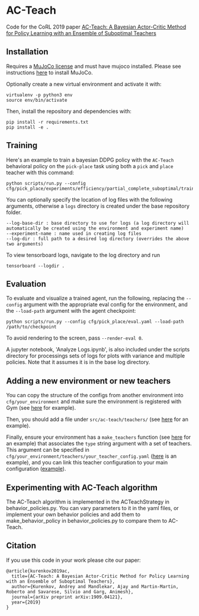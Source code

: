# AC-Teach

Code for the CoRL 2019 paper [AC-Teach: A Bayesian Actor-Critic Method for Policy Learning with an Ensemble of Suboptimal Teachers](https://sites.google.com/view/acteach/)

## Installation

Requires a [MuJoCo license](https://www.roboti.us/license.html) and must have mujoco installed.
Please see instructions [here](https://github.com/openai/mujoco-py#obtaining-the-binaries-and-license-key) to install MuJoCo.

Optionally create a new virtual environment and activate it with:
```
virtualenv -p python3 env
source env/bin/activate
```

Then, install the repository and dependencies with:
```
pip install -r requirements.txt
pip install -e .
```

## Training

Here's an example to train a bayesian DDPG policy with the `AC-Teach` behavioral policy on the `pick-place` task using both a `pick` and `place` teacher with this command:
```
python scripts/run.py --config cfg/pick_place/experiments/efficiency/partial_complete_suboptimal/train_ours.yaml
```

You can optionally specify the location of log files with the following arguments, otherwise a `logs` directory is created under the base repository folder.
```
--log-base-dir : base directory to use for logs (a log directory will automatically be created using the environment and experiment name)
--experiment-name : name used in creating log files
--log-dir : full path to a desired log directory (overrides the above two arguments)
```

To view tensorboard logs, navigate to the log directory and run
```
tensorboard --logdir .
```

## Evaluation

To evaluate and visualize a trained agent, run the following, replacing the `--config` argument with the appropriate eval config for the environment, and the `--load-path` argument with the agent checkpoint:
```
python scripts/run.py --config cfg/pick_place/eval.yaml --load-path /path/to/checkpoint
```
To avoid rendering to the screen, pass `--render-eval 0`.

A jupyter notebook, 'Analyze Logs.ipynb', is also included under the scripts directory for processings sets of logs for plots with variance and multiple policies. Note that it assumes it is in the base log directory.

## Adding a new environment or new teachers

You can copy the structure of the configs from another environment into `cfg/your_environment` and make sure the environment is registered with Gym (see [here](https://github.com/StanfordVL/ac-teach/blob/master/src/rl_with_teachers/envs/pick_place.py#L101) for example).

Then, you should add a file under `src/ac-teach/teachers/` (see [here](https://github.com/StanfordVL/ac-teach/blob/master/src/rl_with_teachers/teachers/pick_place.py) for an example).

Finally, ensure your environment has a `make_teachers` function (see [here](https://github.com/StanfordVL/ac-teach/blob/master/src/rl_with_teachers/envs/pick_place.py#L86) for an example) that associates the `type` string argument with a set of teachers. This argument can be specified in `cfg/your_environment/teachers/your_teacher_config.yaml` ([here](https://github.com/StanfordVL/ac-teach/blob/master/cfg/pick_place/teachers/partial_complete_suboptimal.yaml) is an example), and you can link this teacher configuration to your main configuration ([example](https://github.com/StanfordVL/ac-teach/blob/master/cfg/pick_place/experiments/efficiency/partial_complete_suboptimal/train_ours.yaml#L3)).


## Experimenting with AC-Teach algorithm
The AC-Teach algorithm is implemented in the ACTeachStrategy in behavior_policies.py. You can vary parameters to it in the yaml files, or implement your own behavior policies and add them to make_behavior_policy in behavior_policies.py to compare them to AC-Teach.

## Citation

If you use this code in your work please cite our paper:

```
@article{kurenkov2019ac,
  title={AC-Teach: A Bayesian Actor-Critic Method for Policy Learning with an Ensemble of Suboptimal Teachers},
  author={Kurenkov, Andrey and Mandlekar, Ajay and Martin-Martin, Roberto and Savarese, Silvio and Garg, Animesh},
  journal={arXiv preprint arXiv:1909.04121},
  year={2019}
}
```
